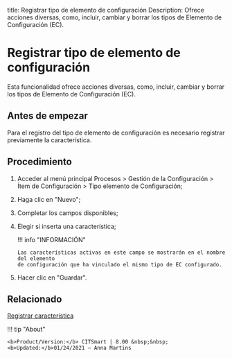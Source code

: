 title: Registrar tipo de elemento de configuración
Description: Ofrece acciones diversas, como, incluir, cambiar y borrar los tipos de Elemento de Configuración (EC).
# Registrar tipo de elemento de configuración


Esta funcionalidad ofrece acciones diversas, como, incluir, cambiar y borrar los
tipos de Elemento de Configuración (EC).

Antes de empezar
--------------------

Para el registro del tipo de elemento de configuración es necesario registrar
previamente la característica.

Procedimiento
-----------------

1.  Acceder al menú principal Procesos \> Gestión de la Configuración \> Ítem de
    Configuración \> Tipo elemento de Configuración;

2.  Haga clic en "Nuevo";

3.  Completar los campos disponibles;

4.  Elegir si inserta una característica;

    !!! info "INFORMACIÓN"
    
        Las características activas en este campo se mostrarán en el nombre del elemento 
        de configuración que ha vinculado el mismo tipo de EC configurado.
    
5.  Hacer clic en "Guardar".



Relacionado
----------

[Registrar característica](/es-es/citsmart-platform-8/processes/configuration/configuration/register-characteristics.html)

!!! tip "About"

    <b>Product/Version:</b> CITSmart | 8.00 &nbsp;&nbsp;
    <b>Updated:</b>01/24/2021 – Anna Martins
